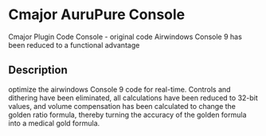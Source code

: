 # Cmajor AuruPure Console
Cmajor Plugin Code Console - original code Airwindows Console 9  has been reduced to a functional advantage

## Description
optimize the airwindows Console 9 code for real-time. Controls and dithering have been eliminated, all calculations have been reduced to 32-bit values, and volume compensation has been calculated to change the golden ratio formula, thereby turning the accuracy of the golden formula into a medical gold formula.
